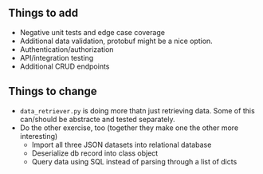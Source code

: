 ## Things to add
- Negative unit tests and edge case coverage
- Additional data validation, protobuf might be a nice option.
- Authentication/authorization
- API/integration testing
- Additional CRUD endpoints

## Things to change
- `data_retriever.py` is doing more thatn just retrieving data. Some of this can/should be abstracte and tested separately.
- Do the other exercise, too (together they make one the other more interesting)
    - Import all three JSON datasets into relational database
    - Deserialize db record into class object
    - Query data using SQL instead of parsing through a list of dicts
